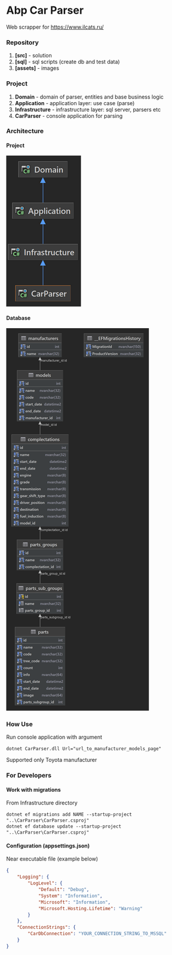 # Abp Car Parser
Web scrapper for https://www.ilcats.ru/
### Repository
1. **[src]** - solution
2. **[sql]** - sql scripts (create db and test data)
3. **[assets]** - images
### Project
1. **Domain** - domain of parser, entities and base business logic
2. **Application** - application layer: use case (parse)
3. **Infrastructure** - infrastructure layer: sql server, parsers etc
4. **CarParser** - console application for parsing
### Architecture
#### Project
![Project](assets/solution.png)
#### Database
![Project](assets/db.png)
### How Use
Run console application with argument
```
dotnet CarParser.dll Url="url_to_manufacturer_models_page"
```
Supported only Toyota manufacturer
### For Developers
#### Work with migrations
From Infrastructure directory
```
dotnet ef migrations add NAME --startup-project "..\CarParser\CarParser.csproj"
dotnet ef database update --startup-project "..\CarParser\CarParser.csproj"
```
#### Configuration (appsettings.json)
Near executable file (example below)
```json
{
    "Logging": {
        "LogLevel": {
            "Default": "Debug",
            "System": "Information",
            "Microsoft": "Information",
            "Microsoft.Hosting.Lifetime": "Warning"
        }
    },
    "ConnectionStrings": {
        "CarDbConnection": "YOUR_CONNECTION_STRING_TO_MSSQL"
    }
}
```
